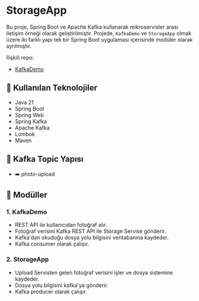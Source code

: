 # StorageApp

Bu proje, Spring Boot ve Apache Kafka kullanarak mikroservisler arası iletişim örneği olarak geliştirilmiştir. Projede, `KafkaDemo` ve `StorageApp` olmak üzere iki farklı yapı tek bir Spring Boot uygulaması içerisinde modüler olarak ayrılmıştır.

İlişkili repo:
- [KafkaDemo](https://github.com/mabattal/kafkaDemo)

## 🧰 Kullanılan Teknolojiler

- Java 21
- Spring Boot
- Spring Web
- Spring Kafka
- Apache Kafka
- Lombok
- Maven

## 📁 Kafka Topic Yapısı
- ➡️ photo-upload


## 🧩 Modüller

### 1. KafkaDemo
- REST API ile kullanıcıdan fotoğraf alır.
- Fotoğraf verisini Kafka REST API ile Storage Servise gönderir.
- Kafka'dan okuduğu dosya yolu bilgisini veritabanına kaydeder.
- Kafka consumer olarak çalışır.

### 2. StorageApp
- Upload Servisten gelen fotoğraf verisini işler ve dosya sistemine kaydeder.
- Dosya yolu bilgisini kafka'ya gönderir.
- Kafka producer olarak çalışır.



